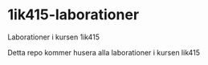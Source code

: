 1ik415-laborationer
===================

Laborationer i kursen 1ik415

Detta repo kommer husera alla laborationer i kursen lik415
